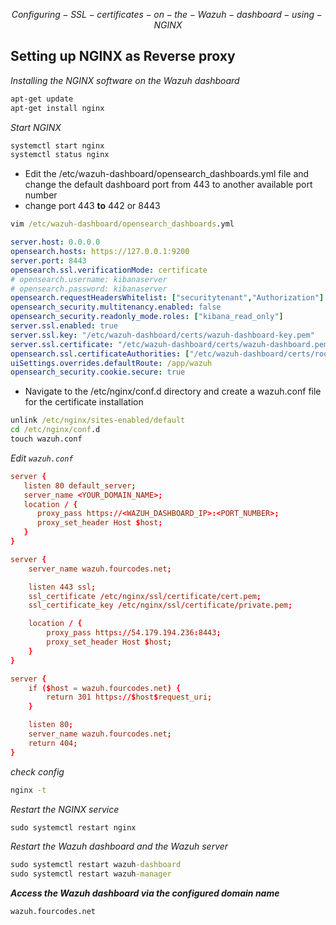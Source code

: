 $$ Configuring-SSL-certificates-on-the-Wazuh-dashboard-using-NGINX $$

## Setting up NGINX as Reverse proxy

_Installing the NGINX software on the Wazuh dashboard_

```cmd
apt-get update
apt-get install nginx
```
_Start NGINX_

```cmd
systemctl start nginx
systemctl status nginx
```
* Edit the /etc/wazuh-dashboard/opensearch_dashboards.yml file and change the default dashboard port from 443 to another available port number
* change port 443 **to** 442 or 8443
```cmd
vim /etc/wazuh-dashboard/opensearch_dashboards.yml
```
```yml
server.host: 0.0.0.0
opensearch.hosts: https://127.0.0.1:9200
server.port: 8443
opensearch.ssl.verificationMode: certificate
# opensearch.username: kibanaserver
# opensearch.password: kibanaserver
opensearch.requestHeadersWhitelist: ["securitytenant","Authorization"]
opensearch_security.multitenancy.enabled: false
opensearch_security.readonly_mode.roles: ["kibana_read_only"]
server.ssl.enabled: true
server.ssl.key: "/etc/wazuh-dashboard/certs/wazuh-dashboard-key.pem"
server.ssl.certificate: "/etc/wazuh-dashboard/certs/wazuh-dashboard.pem"
opensearch.ssl.certificateAuthorities: ["/etc/wazuh-dashboard/certs/root-ca.pem"]
uiSettings.overrides.defaultRoute: /app/wazuh
opensearch_security.cookie.secure: true
```
* Navigate to the /etc/nginx/conf.d directory and create a wazuh.conf file for the certificate installation
```cmd
unlink /etc/nginx/sites-enabled/default
cd /etc/nginx/conf.d
touch wazuh.conf
```
_Edit `wazuh.conf`_

```cnf
server {
   listen 80 default_server;
   server_name <YOUR_DOMAIN_NAME>;
   location / {
      proxy_pass https://<WAZUH_DASHBOARD_IP>:<PORT_NUMBER>;
      proxy_set_header Host $host;
   }
}
```
```cnf
server {
    server_name wazuh.fourcodes.net;

    listen 443 ssl;
    ssl_certificate /etc/nginx/ssl/certificate/cert.pem;
    ssl_certificate_key /etc/nginx/ssl/certificate/private.pem;

    location / {
        proxy_pass https://54.179.194.236:8443;
        proxy_set_header Host $host;
    }
}

server {
    if ($host = wazuh.fourcodes.net) {
        return 301 https://$host$request_uri;
    }

    listen 80;
    server_name wazuh.fourcodes.net;
    return 404;
}
```
_check config_
```cmd
nginx -t
```

_Restart the NGINX service_
```cmd
sudo systemctl restart nginx
```
_Restart the Wazuh dashboard and the Wazuh server_

```cmd
sudo systemctl restart wazuh-dashboard
sudo systemctl restart wazuh-manager
```

_**Access the Wazuh dashboard via the configured domain name**_

```url
wazuh.fourcodes.net
```
